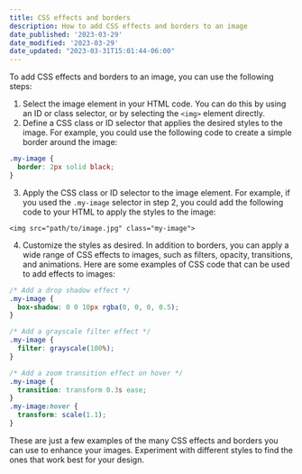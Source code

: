```yaml
---
title: CSS effects and borders
description: How to add CSS effects and borders to an image
date_published: '2023-03-29'
date_modified: '2023-03-29'
date_updated: "2023-03-31T15:01:44-06:00"
---
```


To add CSS effects and borders to an image, you can use the following steps: 
1. Select the image element in your HTML code. You can do this by using an ID or class selector, or by selecting the `<img>` element directly. 
2. Define a CSS class or ID selector that applies the desired styles to the image. For example, you could use the following code to create a simple border around the image:

```css
.my-image {
  border: 2px solid black;
}
```

 
3. Apply the CSS class or ID selector to the image element. For example, if you used the `.my-image` selector in step 2, you could add the following code to your HTML to apply the styles to the image:

```arduino
<img src="path/to/image.jpg" class="my-image">
```


4. Customize the styles as desired. In addition to borders, you can apply a wide range of CSS effects to images, such as filters, opacity, transitions, and animations. Here are some examples of CSS code that can be used to add effects to images:

```css
/* Add a drop shadow effect */
.my-image {
  box-shadow: 0 0 10px rgba(0, 0, 0, 0.5);
}

/* Add a grayscale filter effect */
.my-image {
  filter: grayscale(100%);
}

/* Add a zoom transition effect on hover */
.my-image {
  transition: transform 0.3s ease;
}
.my-image:hover {
  transform: scale(1.1);
}
```



These are just a few examples of the many CSS effects and borders you can use to enhance your images. Experiment with different styles to find the ones that work best for your design.
